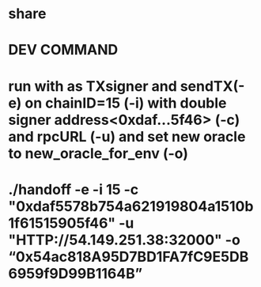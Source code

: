 # share
# DEV COMMAND
#  run with <keyfile> as TXsigner and sendTX(-e) on chainID=15 (-i) with double signer address<0xdaf...5f46> (-c) and rpcURL (-u) and set new oracle to new_oracle_for_env (-o)
# ./handoff <keyfile> -e -i 15 -c "0xdaf5578b754a621919804a1510b1f61515905f46" -u "HTTP://54.149.251.38:32000" -o “0x54ac818A95D7BD1FA7fC9E5DB6959f9D99B1164B”
